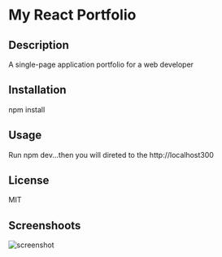 # My React Portfolio

## Description

A single-page application portfolio for a web developer

## Installation

npm install

## Usage

Run npm dev...then you will direted to the http://localhost300

## License

MIT

## Screenshoots

![screenshot](assets/images/screenshot.png)
